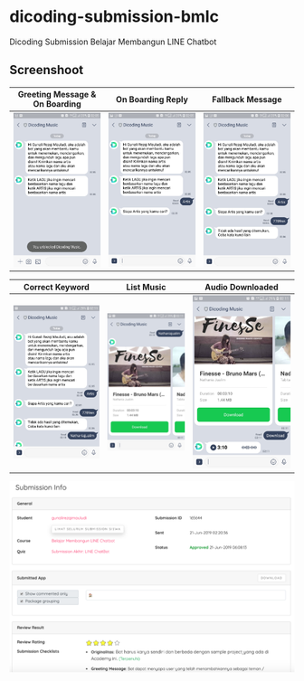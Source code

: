 # dicoding-submission-bmlc
Dicoding Submission Belajar Membangun LINE Chatbot

## Screenshoot
|           Greeting Message & On Boarding           |           On Boarding Reply          |            Fallback Message           |
| :----------------------------------: | :--------------------------------: | :------------------------------------: |
| ![light](screenshoot/greeting-message-on-boarding.jpg) | ![dark](screenshoot/on-boarding-reply.jpg) | ![nature](screenshoot/fallback-message.jpg) |

|              Correct Keyword              |              List Music             |              Audio Downloaded              |
| :------------------------------------: | :---------------------------------: | :-----------------------------------: |
| ![light](screenshoot/correct-keyword.jpg) | ![dark](screenshoot/list-music.jpg) | ![nature](screenshoot/audio-downloaded.jpg) |

![main](screenshoot/submission-info.jpg)
